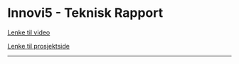 # Innovi5 - Teknisk Rapport
[Lenke til video](https://youtu.be/MT-F2WTvTcU)

[Lenke til prosjektside](https://www.uio.no/studier/emner/matnat/ifi/IN1060/v25/prosjektgrupper/Innovi5/)

___________________________________________________________
